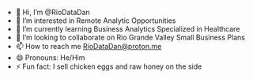 - 👋 Hi, I’m @RioDataDan
- 👀 I’m interested in Remote Analytic Opportunities
- 🌱 I’m currently learning Business Analytics Specialized in Healthcare
- 💞️ I’m looking to collaborate on Rio Grande Valley Small Business Plans
- 📫 How to reach me RioDataDan@proton.me
- 😄 Pronouns: He/Him
- ⚡ Fun fact: I sell chicken eggs and raw honey on the side

<!---
RioDataDan/RioDataDan is a ✨ special ✨ repository because its `README.md` (this file) appears on your GitHub profile.
You can click the Preview link to take a look at your changes.
--->

